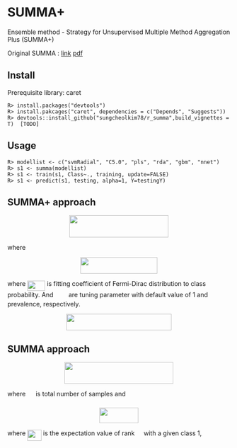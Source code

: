 # SUMMA+ 

Ensemble method - Strategy for Unsupervised Multiple Method Aggregation Plus (SUMMA+)

Original SUMMA : [link](http://jmlr.org/papers/v20/18-094.html) [pdf](https://www.google.com/url?sa=t&rct=j&q=&esrc=s&source=web&cd=4&cad=rja&uact=8&ved=2ahUKEwiFqOK39OXmAhUqh-AKHQIuDPEQFjADegQIBhAC&url=http%3A%2F%2Fwww.jmlr.org%2Fpapers%2Fvolume20%2F18-094%2F18-094.pdf&usg=AOvVaw2JrWKtNU8u-MMJSQ8iTGo8)

## Install

Prerequisite library: caret

```{r}
R> install.packages("devtools")
R> install.pakcages("caret", dependencies = c("Depends", "Suggests"))
R> devtools::install_github("sungcheolkim78/r_summa",build_vignettes = T)  [TODO]
```

## Usage

```{r}
R> modellist <- c("svmRadial", "C5.0", "pls", "rda", "gbm", "nnet")
R> s1 <- summa(modellist)
R> s1 <- train(s1, Class~., training, update=FALSE)
R> s1 <- predict(s1, testing, alpha=1, Y=testingY)
```

## SUMMA+ approach

<p align="center"><img src="/tex/a62aee35afd467c7629adccee2a1b2ac.svg?invert_in_darkmode&sanitize=true" align=middle width=223.02910409999998pt height=49.315569599999996pt/></p>

where 

<p align="center"><img src="/tex/6593098996d28e3991f5ce94719a8741.svg?invert_in_darkmode&sanitize=true" align=middle width=174.05219204999997pt height=37.0084374pt/></p>

where <img src="/tex/347bed394338d5662bc68b387f5a8cce.svg?invert_in_darkmode&sanitize=true" align=middle width=40.41105584999999pt height=22.831056599999986pt/> is fitting coefficient of Fermi-Dirac distribution to class probability. And <img src="/tex/e06a9e24933688c8bb05dec657e6453d.svg?invert_in_darkmode&sanitize=true" align=middle width=26.381265899999992pt height=14.15524440000002pt/> are tuning parameter with default value of 1 and prevalence, respectively. 

<p align="center"><img src="/tex/911b0c88fb0dc3259f094e5560691542.svg?invert_in_darkmode&sanitize=true" align=middle width=238.06757205pt height=37.099754999999995pt/></p>

## SUMMA approach

<p align="center"><img src="/tex/60ddafa59eea0b8718ffdee44a4ff50c.svg?invert_in_darkmode&sanitize=true" align=middle width=246.6810357pt height=49.315569599999996pt/></p>

where <img src="/tex/f9c4988898e7f532b9f826a75014ed3c.svg?invert_in_darkmode&sanitize=true" align=middle width=14.99998994999999pt height=22.465723500000017pt/> is total number of samples and 

<p align="center"><img src="/tex/0de763ecb52570b462b82e6410063230.svg?invert_in_darkmode&sanitize=true" align=middle width=88.01592029999999pt height=34.999293449999996pt/></p>

where <img src="/tex/a9324b543468a13a525438d3e6fc402f.svg?invert_in_darkmode&sanitize=true" align=middle width=31.786619699999996pt height=24.65753399999998pt/> is the expectation value of rank <img src="/tex/1e438235ef9ec72fc51ac5025516017c.svg?invert_in_darkmode&sanitize=true" align=middle width=12.60847334999999pt height=22.465723500000017pt/> with a given class 1, 

<p align="center"><img src="/tex/1f661da8df29ef90300d557ea50e1597.svg?invert_in_darkmode&sanitize=true" align=middle width=137.53894605pt height=16.438356pt/></p>
